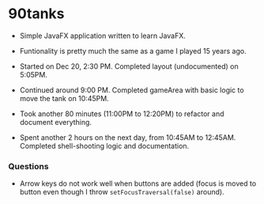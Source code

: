 # 90tanks

* Simple JavaFX application written to learn JavaFX.
* Funtionality is pretty much the same as a game I played 15 years ago.

* Started on Dec 20, 2:30 PM. Completed layout (undocumented) on 5:05PM.
* Continued around 9:00 PM. Completed gameArea with basic logic to move the tank on 10:45PM.
* Took another 80 minutes (11:00PM to 12:20PM) to refactor and document everything.
* Spent another 2 hours on the next day, from 10:45AM to 12:45AM. Completed shell-shooting logic and documentation.

### Questions
* Arrow keys do not work well when buttons are added (focus is moved to button even though I throw `setFocusTraversal(false)` around).
